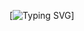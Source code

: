 [![Typing SVG](https://readme-typing-svg.herokuapp.com?font=Monospace&size=19&duration=1000&pause=00&color=000000F0&multiline=true&repeat=false&width=435&height=140&lines=init+1+dani-os....;%24+whoami;config+file+literary+icon;%24+sudo+su;DENIED+(u+in+my+house))]
